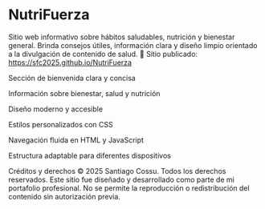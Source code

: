 # NutriFuerza
Sitio web informativo sobre hábitos saludables, nutrición y bienestar general.
Brinda consejos útiles, información clara y diseño limpio orientado a la divulgación de contenido de salud.
🔗 Sitio publicado: https://sfc2025.github.io/NutriFuerza

Sección de bienvenida clara y concisa

Información sobre bienestar, salud y nutrición

Diseño moderno y accesible

Estilos personalizados con CSS

Navegación fluida en HTML y JavaScript

Estructura adaptable para diferentes dispositivos

Créditos y derechos
© 2025 Santiago Cossu. Todos los derechos reservados.
Este sitio fue diseñado y desarrollado como parte de mi portafolio profesional.
No se permite la reproducción o redistribución del contenido sin autorización previa.

